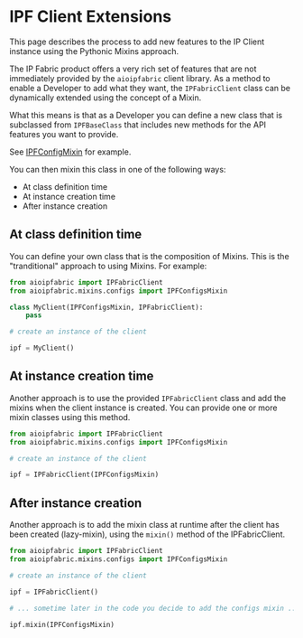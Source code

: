 # IPF Client Extensions

This page describes the process to add new features to the IP Client instance
using the Pythonic Mixins approach.

The IP Fabric product offers a very rich set of features that are not
immediately provided by the `aioipfabric` client library.  As a method to enable
a Developer to add what they want, the `IPFabricClient` class can be dynamically
extended using the concept of a Mixin.

What this means is that as a Developer you can define a new class that is
subclassed from `IPFBaseClass` that includes new methods for the API features
you want to provide.

See [IPFConfigMixin](../aioipfabric/mixins/mixin_configs.py) for example.

You can then mixin this class in one of the following ways:

   * At class definition time
   * At instance creation time
   * After instance creation

## At class definition time

You can define your own class that is the composition of Mixins.  This is the "tranditional"
approach to using Mixins.  For example:

````python
from aioipfabric import IPFabricClient
from aioipfabric.mixins.configs import IPFConfigsMixin

class MyClient(IPFConfigsMixin, IPFabricClient):
    pass

# create an instance of the client

ipf = MyClient()
````

## At instance creation time

Another approach is to use the provided `IPFabricClient` class and add the mixins when
the client instance is created.  You can provide one or more mixin classes using this
method.

````python
from aioipfabric import IPFabricClient
from aioipfabric.mixins.configs import IPFConfigsMixin

# create an instance of the client

ipf = IPFabricClient(IPFConfigsMixin)
````

## After instance creation

Another approach is to add the mixin class at runtime after the client has been created (lazy-mixin),
using the `mixin()` method of the IPFabricClient.

````python
from aioipfabric import IPFabricClient
from aioipfabric.mixins.configs import IPFConfigsMixin

# create an instance of the client

ipf = IPFabricClient()

# ... sometime later in the code you decide to add the configs mixin ...

ipf.mixin(IPFConfigsMixin)

````
